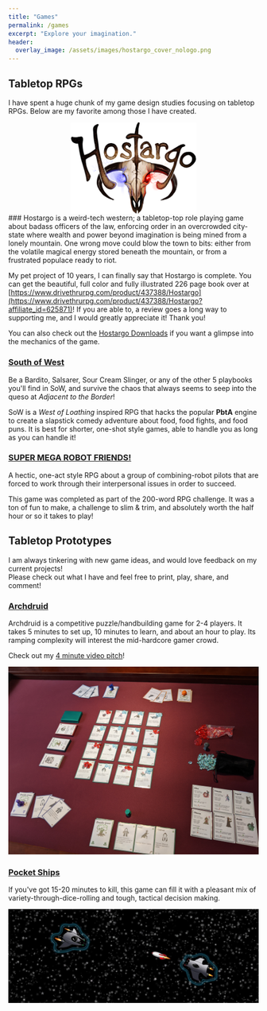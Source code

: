 ```yaml
---
title: "Games"
permalink: /games
excerpt: "Explore your imagination."
header:
  overlay_image: /assets/images/hostargo_cover_nologo.png
---
```


## Tabletop RPGs
I have spent a huge chunk of my game design studies focusing on tabletop RPGs. Below are my favorite among those I have created.

<div style="text-align: center">
<a href="https://www.drivethrurpg.com/product/437388/Hostargo">
<img src="/assets/images/hostargo_logo.png" alt="Hostargo Logo & Store Link" width="50%" align="center"/>
</a>
</div>
### Hostargo 
is a weird-tech western; a tabletop-top role playing game about badass officers of the law, enforcing order in an overcrowded city-state where wealth and power beyond imagination is being mined from a lonely mountain. One wrong move could blow the town to bits: either from the volatile magical energy stored beneath the mountain, or from a frustrated populace ready to riot.

My pet project of 10 years, I can finally say that Hostargo is complete. You can get the beautiful, full color and fully illustrated 226 page book over at [https://www.drivethrurpg.com/product/437388/Hostargo](https://www.drivethrurpg.com/product/437388/Hostargo?affiliate_id=625871)! If you are able to, a review goes a long way to supporting me, and I would greatly appreciate it! Thank you!

You can also check out the [Hostargo Downloads](/hostargo/downloads) if you want a glimpse into the mechanics of the game.

### [South of West](https://docs.google.com/document/d/1LBfqDMV0RJDw3J1FSjEvdijDj-whofiFYyjLwfoVwfk/)
Be a Bardito, Salsarer, Sour Cream Slinger, or any of the other 5 playbooks you'll find in SoW, and survive the chaos that always seems to seep into the queso at _Adjacent to the Border_!

SoW is a _West of Loathing_ inspired RPG that hacks the popular __PbtA__ engine to create a slapstick comedy adventure about food, food fights, and food puns. It is best for shorter, one-shot style games, able to handle you as long as you can handle it!

### [SUPER MEGA ROBOT FRIENDS!](https://docs.google.com/document/d/1qSADVIii12XD68HrQIpYlPlGhWdqbTxhpivg0M8chkw/)
A hectic, one-act style RPG about a group of combining-robot pilots that are forced to work through their interpersonal issues in order to succeed.

This game was completed as part of the 200-word RPG challenge. It was a ton of fun to make, a challenge to slim & trim, and absolutely worth the half hour or so it takes to play!

## Tabletop Prototypes

I am always tinkering with new game ideas, and would love feedback on my current projects!<br>
Please check out what I have and feel free to print, play, share, and comment!

### [Archdruid](/games/archdruid)

Archdruid is a competitive puzzle/handbuilding game for 2-4 players. It takes 5 minutes to set up, 10 minutes to learn, and about an hour to play. Its ramping complexity will interest the mid-hardcore gamer crowd.

Check out my [4 minute video pitch](https://www.youtube.com/watch?v=qtcF7Iv1MqQ)!

![Archdruid](/assets/images/archdruid/full_overview.jpg)

### [Pocket Ships](https://docs.google.com/document/d/1Ceg5QEPDz966X8FhtqUvPT5HsvUDsxpNBNMj5Pr5HxY/)

If you've got 15-20 minutes to kill, this game can fill it with a pleasant mix of variety-through-dice-rolling and tough, tactical decision making.

![Pocket Ships](/assets/images/pocketships.jpg)
